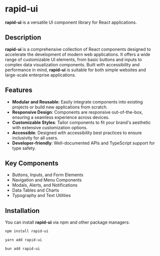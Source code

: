 # rapid-ui

**rapid-ui** is a versatile UI component library for React applications.

## Description

**rapid-ui** is a comprehensive collection of React components designed to accelerate the development of modern web applications. It offers a wide range of customizable UI elements, from basic buttons and inputs to complex data visualization components. Built with accessibility and performance in mind, **rapid-ui** is suitable for both simple websites and large-scale enterprise applications.

## Features

- **Modular and Reusable**: Easily integrate components into existing projects or build new applications from scratch.
- **Responsive Design**: Components are responsive out-of-the-box, ensuring a seamless experience across devices.
- **Customizable Styles**: Tailor components to fit your brand's aesthetic with extensive customization options.
- **Accessible**: Designed with accessibility best practices to ensure inclusivity for all users.
- **Developer-friendly**: Well-documented APIs and TypeScript support for type safety.

## Key Components

- Buttons, Inputs, and Form Elements
- Navigation and Menu Components
- Modals, Alerts, and Notifications
- Data Tables and Charts
- Typography and Text Utilities

## Installation

You can install **rapid-ui** via npm and other package managers:

```bash
npm install rapid-ui

yarn add rapid-ui

bun add rapid-ui
```
